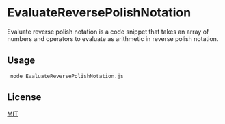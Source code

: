 # EvaluateReversePolishNotation
Evaluate reverse polish notation is a code snippet that takes an array of numbers and operators to evaluate as arithmetic in reverse polish notation.

## Usage

``` node EvaluateReversePolishNotation.js```

## License
[MIT](https://choosealicense.com/licenses/mit/)
